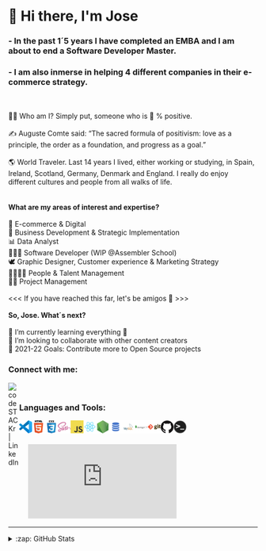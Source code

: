 # 👋 Hi there, I'm Jose

### - In the past 1´5 years I have completed an EMBA and I am about to end a Software Developer Master.
### - I am also inmerse in helping 4 different companies in their e-commerce strategy.
<br />
<br />
🙋‍♂️ Who am I? Simply put, someone who is 💯 % positive.
<br />
<br />
✍️ Auguste Comte said: “The sacred formula of positivism: love as a principle, the order as a foundation, and progress as a goal.”
<br />
<br />
🌎 World Traveler. Last 14 years I lived, either working or studying, in Spain, Ireland, Scotland, Germany, Denmark and England. I really do enjoy different cultures and people from all walks of life.
<br />
<br />
<br />
<b>What are my areas of interest and expertise?</b>
<br />
<br />
🚀 E-commerce & Digital<br />
💼 Business Development & Strategic Implementation<br />
📊 Data Analyst<br />
👨🏻‍🎤 Software Developer (WIP @Assembler School)<br />
🕊 Graphic Designer, Customer experience & Marketing Strategy<br />
👨‍👩‍👧‍👦 People & Talent Management<br />
👨‍⚖️ Project Management<br />
<br />
<<< If you have reached this far, let's be amigos 🤗 >>>
<br />
<br />
<b>So, Jose. What´s next?</b><br />
<br />
🌱 I’m currently learning everything 🤣<br />
👯 I’m looking to collaborate with other content creators<br />
🥅 2021-22 Goals: Contribute more to Open Source projects<br />

### Connect with me:

[<img align="left" alt="codeSTACKr | LinkedIn" width="22px" src="https://cdn.jsdelivr.net/npm/simple-icons@v3/icons/linkedin.svg" />][linkedin]

<br />

### Languages and Tools:

<img align="left" alt="Visual Studio Code" width="26px" src="https://raw.githubusercontent.com/github/explore/80688e429a7d4ef2fca1e82350fe8e3517d3494d/topics/visual-studio-code/visual-studio-code.png" />
<img align="left" alt="HTML5" width="26px" src="https://raw.githubusercontent.com/github/explore/80688e429a7d4ef2fca1e82350fe8e3517d3494d/topics/html/html.png" />
<img align="left" alt="CSS3" width="26px" src="https://raw.githubusercontent.com/github/explore/80688e429a7d4ef2fca1e82350fe8e3517d3494d/topics/css/css.png" />
<img align="left" alt="Sass" width="26px" src="https://raw.githubusercontent.com/github/explore/80688e429a7d4ef2fca1e82350fe8e3517d3494d/topics/sass/sass.png" />
<img align="left" alt="JavaScript" width="26px" src="https://raw.githubusercontent.com/github/explore/80688e429a7d4ef2fca1e82350fe8e3517d3494d/topics/javascript/javascript.png" />
<img align="left" alt="React" width="26px" src="https://raw.githubusercontent.com/github/explore/80688e429a7d4ef2fca1e82350fe8e3517d3494d/topics/react/react.png" />
<img align="left" alt="Node.js" width="26px" src="https://raw.githubusercontent.com/github/explore/80688e429a7d4ef2fca1e82350fe8e3517d3494d/topics/nodejs/nodejs.png" />
<img align="left" alt="SQL" width="26px" src="https://raw.githubusercontent.com/github/explore/80688e429a7d4ef2fca1e82350fe8e3517d3494d/topics/sql/sql.png" />
<img align="left" alt="MySQL" width="26px" src="https://raw.githubusercontent.com/github/explore/80688e429a7d4ef2fca1e82350fe8e3517d3494d/topics/mysql/mysql.png" />
<img align="left" alt="MongoDB" width="26px" src="https://raw.githubusercontent.com/github/explore/80688e429a7d4ef2fca1e82350fe8e3517d3494d/topics/mongodb/mongodb.png" />
<img align="left" alt="Git" width="26px" src="https://raw.githubusercontent.com/github/explore/80688e429a7d4ef2fca1e82350fe8e3517d3494d/topics/git/git.png" />
<img align="left" alt="GitHub" width="26px" src="https://raw.githubusercontent.com/github/explore/78df643247d429f6cc873026c0622819ad797942/topics/github/github.png" />
<img align="left" alt="Terminal" width="26px" src="https://raw.githubusercontent.com/github/explore/80688e429a7d4ef2fca1e82350fe8e3517d3494d/topics/terminal/terminal.png" />

<br />
<br />

<figure><embed src="https://wakatime.com/share/@Jose1i1o/f923fe77-9fcc-47a3-8aca-e4434b439cd0.svg"></embed></figure>

---

<details>
  <summary>:zap: GitHub Stats</summary>

![Anurag's GitHub stats](https://github-readme-stats.vercel.app/api?username=Jose1i1o&show_icons=true&theme=highcontrast)
  
<figure><embed src="https://wakatime.com/share/@Jose1i1o/f923fe77-9fcc-47a3-8aca-e4434b439cd0.svg"></embed></figure>

</details>

[linkedin]: https://www.linkedin.com/in/jose--valenzuela/
